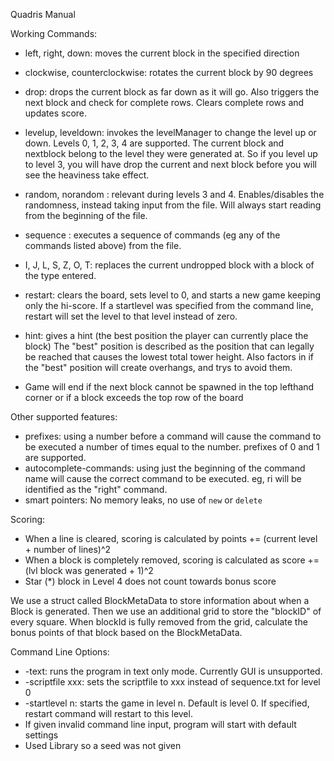 Quadris Manual

Working Commands:

- left, right, down: moves the current block in the specified direction
- clockwise, counterclockwise: rotates the current block by 90 degrees
- drop: drops the current block as far down as it will go. Also triggers the next block and 
check for complete rows. Clears complete rows and updates score.
- levelup, leveldown: invokes the levelManager to change the level up or down. 
Levels 0, 1, 2, 3, 4 are supported.
The current block and nextblock belong to the level they were generated at. So if you level up to level 3, 
you will have drop the current and next block before you will see the heaviness take effect.
- random, norandom <file>: relevant during levels 3 and 4. Enables/disables the randomness, instead taking 
input from the file. Will always start reading from the beginning of the file.
- sequence <file>: executes a sequence of commands (eg any of the commands listed above) from the file.
- I, J, L, S, Z, O, T: replaces the current undropped block with a block of the type entered. 
- restart: clears the board, sets level to 0, and starts a new game keeping only the hi-score. If a startlevel was specified from the command line, 
restart will set the level to that level instead of zero.
- hint: gives a hint (the best position the player can currently place the block)
The "best" position is described as the position that can legally be reached that causes the lowest total tower height. 
Also factors in if the "best" position will create overhangs, and trys to avoid them.

- Game will end if the next block cannot be spawned in the top lefthand corner or if a block exceeds the top row of the board

Other supported features:
- prefixes: using a number before a command will cause the command to be executed a number of times equal to the number.
prefixes of 0 and 1 are supported.
- autocomplete-commands: using just the beginning of the command name will cause the correct command to be executed.
eg, ri will be identified as the "right" command.
- smart pointers: No memory leaks, no use of `new` or `delete`

Scoring: 
- When a line is cleared, scoring is calculated by points += (current level + number of lines)^2
- When a block is completely removed, scoring is calculated as score += (lvl block was generated + 1)^2
- Star (*) block in Level 4 does not count towards bonus score

We use a struct called BlockMetaData to store information about when a Block is generated.
Then we use an additional grid to store the "blockID" of every square. When  blockId is fully removed from the 
grid, calculate the bonus points of that block based on the BlockMetaData.

Command Line Options:
- -text: runs the program in text only mode. Currently GUI is unsupported.
- -scriptfile xxx: sets the scriptfile to xxx instead of sequence.txt for level 0
- -startlevel n: starts the game in level n. Default is level 0. If specified, restart command will restart to this level.
- If given invalid command line input, program will start with default settings
- Used <random> Library so a seed was not given





